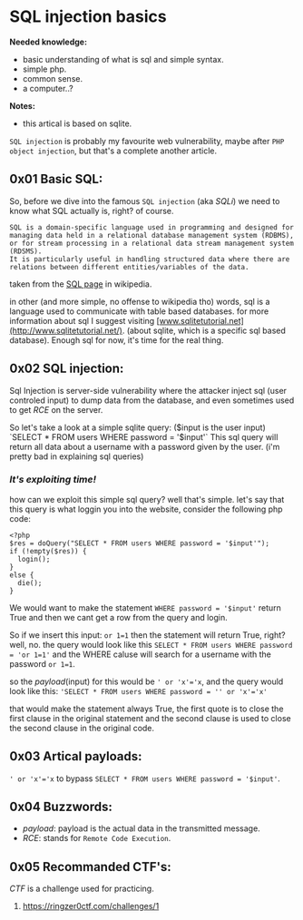 # SQL injection basics

**Needed knowledge:**
- basic understanding of what is sql and simple syntax.
- simple php.
- common sense.
- a computer..?

**Notes:**
- this artical is based on sqlite.

`SQL injection` is probably my favourite web vulnerability, maybe after `PHP object injection`, but that's a complete another article.

## 0x01 Basic SQL:

So, before we dive into the famous `SQL injection` (aka *SQLi*) we need to know what SQL actually is, right? of course.

```
SQL is a domain-specific language used in programming and designed for managing data held in a relational database management system (RDBMS), or for stream processing in a relational data stream management system (RDSMS).
It is particularly useful in handling structured data where there are relations between different entities/variables of the data.
```
taken from the [SQL page](https://en.wikipedia.org/wiki/SQL) in wikipedia.

in other (and more simple, no offense to wikipedia tho) words, sql is a language used to communicate with table based databases. for more information about sql I suggest visiting [www.sqlitetutorial.net](http://www.sqlitetutorial.net/). (about sqlite, which is a specific sql based database). Enough sql for now, it's time for the real thing.

## 0x02 SQL injection:

Sql Injection is server-side vulnerability where the attacker inject sql (user controled input) to dump data from the database,
and even sometimes used to get _RCE_ on the server.

So let's take a look at a simple sqlite query: ($input is the user input)
`SELECT * FROM users WHERE password = '$input'`
This sql query will return all data about a username with a password given by the user. (i'm pretty bad in explaining sql queries)

### **_It's exploiting time!_**
how can we exploit this simple sql query? well that's simple.
let's say that this query is what loggin you into the website, consider the following php code:
```
<?php
$res = doQuery("SELECT * FROM users WHERE password = '$input'");
if (!empty($res)) {
  login();
}
else {
  die();
}
```
We would want to make the statement `WHERE password = '$input'` return True and then we cant get a row from the query and login.

So if we insert this input: `or 1=1` then the statement will return True, right? well, no.
the query would look like this `SELECT * FROM users WHERE password = 'or 1=1'` and the WHERE caluse will search for a username with the password `or 1=1`.

so the _payload_(input) for this would be `' or 'x'='x`, and the query would look like this: 
`'SELECT * FROM users WHERE password = '' or 'x'='x'`

that would make the statement always True, the first quote is to close the first clause in the original statement and the second clause is used to close the second clause in the original code.

## 0x03 Artical payloads:
`' or 'x'='x` to bypass `SELECT * FROM users WHERE password = '$input'`.

## 0x04 Buzzwords:
- _payload_: payload is the actual data in the transmitted message.
- _RCE_: stands for `Remote Code Execution`.

## 0x05 Recommanded CTF's:
_CTF_ is a challenge used for practicing.
1. https://ringzer0ctf.com/challenges/1
